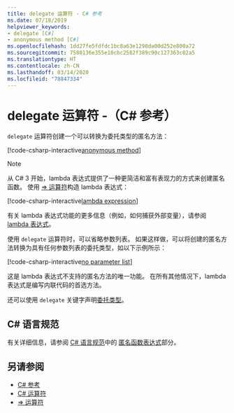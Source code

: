 ```yaml
---
title: delegate 运算符 - C# 参考
ms.date: 07/18/2019
helpviewer_keywords:
- delegate [C#]
- anonymous method [C#]
ms.openlocfilehash: 1dd27fe5fdfdc1bc8a63e1298da00d252e800a72
ms.sourcegitcommit: 7588136e355e10cbc2582f389c90c127363c02a5
ms.translationtype: HT
ms.contentlocale: zh-CN
ms.lasthandoff: 03/14/2020
ms.locfileid: "78847334"
---
```

# <a name="delegate-operator-c-reference"></a>delegate 运算符 -（C# 参考）

`delegate` 运算符创建一个可以转换为委托类型的匿名方法：

[!code-csharp-interactive[anonymous method](snippets/DelegateOperator.cs#AnonymousMethod)]

> [!NOTE]
> 从 C# 3 开始，lambda 表达式提供了一种更简洁和富有表现力的方式来创建匿名函数。 使用 [=> 运算符](lambda-operator.md)构造 lambda 表达式：
>
> [!code-csharp-interactive[lambda expression](snippets/DelegateOperator.cs#Lambda)]
>
> 有关 lambda 表达式功能的更多信息（例如，如何捕获外部变量），请参阅 [lambda 表达式](../../programming-guide/statements-expressions-operators/lambda-expressions.md)。

使用 `delegate` 运算符时，可以省略参数列表。 如果这样做，可以将创建的匿名方法转换为具有任何参数列表的委托类型，如以下示例所示：

[!code-csharp-interactive[no parameter list](snippets/DelegateOperator.cs#WithoutParameterList)]

这是 lambda 表达式不支持的匿名方法的唯一功能。 在所有其他情况下，lambda 表达式是编写内联代码的首选方法。

还可以使用 `delegate` 关键字声明[委托类型](../builtin-types/reference-types.md#the-delegate-type)。

## <a name="c-language-specification"></a>C# 语言规范

有关详细信息，请参阅 [C# 语言规范](~/_csharplang/spec/expressions.md#anonymous-function-expressions)中的 [匿名函数表达式](~/_csharplang/spec/introduction.md)部分。

## <a name="see-also"></a>另请参阅

- [C# 参考](../index.md)
- [C# 运算符](index.md)
- [=> 运算符](lambda-operator.md)
